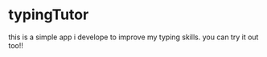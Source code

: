 # typingTutor
this is a simple app i develope to improve my typing skills. you can try it out too!!
